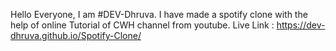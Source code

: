 Hello Everyone, I am #DEV-Dhruva.
I have made a spotify clone with the help of online Tutorial of CWH channel from youtube.
Live Link : https://dev-dhruva.github.io/Spotify-Clone/
